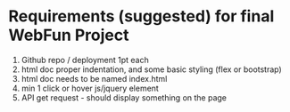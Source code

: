 # Requirements (suggested) for final WebFun Project

1. Github repo / deployment 1pt each
2. html doc proper indentation, and some basic styling (flex or bootstrap)
3. html doc needs to be named index.html
4. min 1 click or hover js/jquery element
5. API get request - should display something on the page